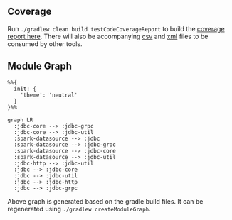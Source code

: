 ## Coverage

Run `./gradlew clean build testCodeCoverageReport` to build the [coverage report here](build/reports/jacoco/testCodeCoverageReport/html/index.html).
There will also be accompanying [csv](build/reports/jacoco/testCodeCoverageReport/testCodeCoverageReport.csv) and [xml](build/reports/jacoco/testCodeCoverageReport/testCodeCoverageReport.xml) files to be consumed by other tools.

## Module Graph

```mermaid
%%{
  init: {
    'theme': 'neutral'
  }
}%%

graph LR
  :jdbc-core --> :jdbc-grpc
  :jdbc-core --> :jdbc-util
  :spark-datasource --> :jdbc
  :spark-datasource --> :jdbc-grpc
  :spark-datasource --> :jdbc-core
  :spark-datasource --> :jdbc-util
  :jdbc-http --> :jdbc-util
  :jdbc --> :jdbc-core
  :jdbc --> :jdbc-util
  :jdbc --> :jdbc-http
  :jdbc --> :jdbc-grpc
```

Above graph is generated based on the gradle build files.
It can be regenerated using `./gradlew createModuleGraph`.